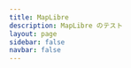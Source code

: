 ```yaml
---
title: MapLibre
description: MapLibre のテスト
layout: page
sidebar: false
navbar: false
---
```


<script setup>
import Earth from './Earth.vue'
</script>

<Earth />

